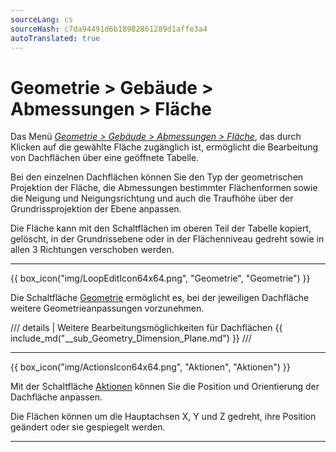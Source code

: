 ```yaml
---
sourceLang: cs
sourceHash: c7da94491d6b18982861289d1affe3a4
autoTranslated: true
---
```


<h1>Geometrie &gt; Gebäude &gt; Abmessungen &gt; Fläche</h1>

  <p> Das Menü <u><i>Geometrie &gt; Gebäude &gt; Abmessungen &gt; Fläche</i></u>, das durch Klicken auf die gewählte Fläche zugänglich ist, ermöglicht die Bearbeitung von Dachflächen über eine geöffnete Tabelle.

  <p>
  Bei den einzelnen Dachflächen können Sie den Typ der geometrischen Projektion der Fläche, die Abmessungen bestimmter Flächenformen sowie die Neigung und Neigungsrichtung und auch die Traufhöhe über der Grundrissprojektion der Ebene anpassen.
  </p>
  
  <p>
  Die Fläche kann mit den Schaltflächen im oberen Teil der Tabelle kopiert, gelöscht, in der Grundrissebene oder in der Flächenniveau gedreht sowie in allen 3 Richtungen verschoben werden.
  </p>

  <hr class="main"> <!-- Vodorovná čára jako oddělovač sekce -->

{{ box_icon("img/LoopEditIcon64x64.png", "Geometrie", "Geometrie") }}

  <p>
  Die Schaltfläche <u>Geometrie</u> ermöglicht es, bei der jeweiligen Dachfläche weitere Geometrieanpassungen vorzunehmen.
  </p>

/// details | Weitere Bearbeitungsmöglichkeiten für Dachflächen
{{ include_md("__sub_Geometry_Dimension_Plane.md") }}
///


  <hr class="main"> <!-- Vodorovná čára jako oddělovač sekce -->

{{ box_icon("img/ActionsIcon64x64.png", "Aktionen", "Aktionen") }}

  <p>
  Mit der Schaltfläche <u>Aktionen</u> können Sie die Position und Orientierung der Dachfläche anpassen.
  </p>

  <p>
  Die Flächen können um die Hauptachsen X, Y und Z gedreht, ihre Position geändert oder sie gespiegelt werden.
  </p>

  <hr class="main"> <!-- Vodorovná čára jako oddělovač sekce -->

<!-- product: HiStruct Roofs -->
